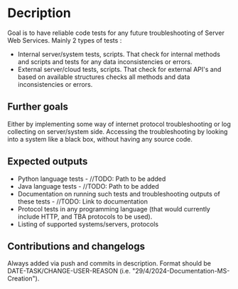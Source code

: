 # Decription
Goal is to have reliable code tests for any future troubleshooting of Server Web Services. Mainly 2 types of tests :

- Internal server/system tests, scripts. That check for internal methods and scripts and tests for any data inconsistencies or errors.
- External server/cloud tests, scripts. That check for external API's and based on available structures checks all methods and data inconsistencies or errors.

## Further goals
Either by implementing some way of internet protocol troubleshooting or log collecting on server/system side. 
Accessing the troubleshooting by looking into a system like a black box, without having any source code.

## Expected outputs
- Python language tests - //TODO: Path to be added
- Java language tests - //TODO: Path to be added
- Documentation on running such tests and troubleshooting outputs of these tests - //TODO: Link to documentation
- Protocol tests in any programming language (that would currently include HTTP, and TBA protocols to be used).
- Listing of supported systems/servers, protocols
  
## Contributions and changelogs
Always added via push and commits in description. Format should be DATE-TASK/CHANGE-USER-REASON (i.e. "29/4/2024-Documentation-MS-Creation"). 
